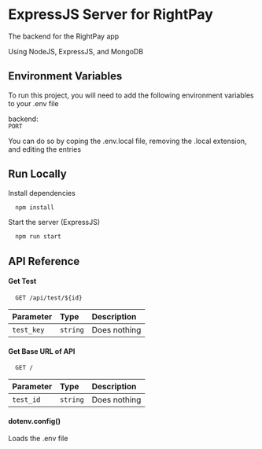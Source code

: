 
# ExpressJS Server for RightPay

The backend for the RightPay app

Using NodeJS, ExpressJS, and MongoDB



## Environment Variables

To run this project, you will need to add the following environment variables to your .env file

backend:\
`PORT`


You can do so by coping the .env.local file, removing the .local extension, and editing the entries
## Run Locally

Install dependencies

```bash
  npm install
```

Start the server (ExpressJS)

```bash
  npm run start
```

## API Reference

#### Get Test

```http
  GET /api/test/${id}
```

| Parameter  | Type     | Description  |
| :--------  | :------- | :----------- |
| `test_key` | `string` | Does nothing |

#### Get Base URL of API

```http
  GET /
```

| Parameter  | Type     | Description  |
| :--------  | :------- | :----------- |
| `test_id`  | `string` | Does nothing |

#### dotenv.config()

Loads the .env file

